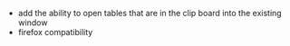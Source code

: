 - add the ability to open tables that are in the clip board into the existing window
- firefox compatibility

